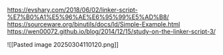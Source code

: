 https://evshary.com/2018/06/02/linker-script-%E7%B0%A1%E5%96%AE%E6%95%99%E5%AD%B8/
https://sourceware.org/binutils/docs/ld/Simple-Example.html
https://wen00072.github.io/blog/2014/12/15/study-on-the-linker-script-3/

![[Pasted image 20250304110120.png]]